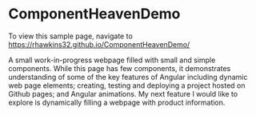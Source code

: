 # ComponentHeavenDemo

To view this sample page, navigate to https://rhawkins32.github.io/ComponentHeavenDemo/

A small work-in-progress webpage filled with small and simple components. While this page has few components, it demonstrates understanding of some of the key features of Angular including dynamic web page elements; creating, testing and deploying a project hosted on Github pages; and Angular animations. My next feature I would like to explore is dynamically filling a webpage with product information.
